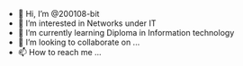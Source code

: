 - 👋 Hi, I’m @200108-bit
- 👀 I’m interested in Networks under IT
- 🌱 I’m currently learning Diploma in Information technology 
- 💞️ I’m looking to collaborate on ...
- 📫 How to reach me ...

<!---
200108-bit/200108-bit is a ✨ special ✨ repository because its `README.md` (this file) appears on your GitHub profile.
You can click the Preview link to take a look at your changes.
--->
